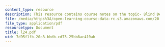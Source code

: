 ```yaml
---
content_type: resource
description: This resource contains course notes on the topic- Blind Deconvolution.
file: /media/https%3A/open-learning-course-data-rc.s3.amazonaws.com/20-482j-foundations-of-algorithms-and-computational-techniques-in-systems-biology-spring-2006/7d95f1fb20c8bbdbcd7325bb8ac410ab_l24.pdf
file_type: application/pdf
resourcetype: Document
title: l24.pdf
uid: 7d95f1fb-20c8-bbdb-cd73-25bb8ac410ab
---
```

